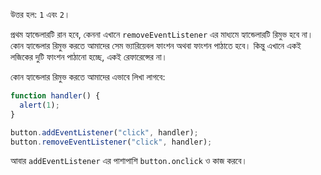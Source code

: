 উত্তর হল: `1` এবং `2`।

প্রথম হ্যান্ডেলারটি রান হবে, কেননা এখানে `removeEventListener` এর মাধ্যমে হ্যান্ডেলারটি রিমুভ হবে না। কোন হ্যান্ডেলার রিমুভ করতে আমাদের সেম ভ্যারিয়েবল ফাংশন অথবা ফাংশন পাঠাতে হবে। কিন্তু এখানে একই লজিকের দুটি ফাংশন পাঠানো হচ্ছে, একই রেফারেন্সের না।

কোন হ্যান্ডেলার রিমুভ করতে আমাদের এভাবে লিখা লাগবে:

```js
function handler() {
  alert(1);
}

button.addEventListener("click", handler);
button.removeEventListener("click", handler);
```

আবার `addEventListener` এর পাশাপাশি `button.onclick` ও কাজ করবে।
